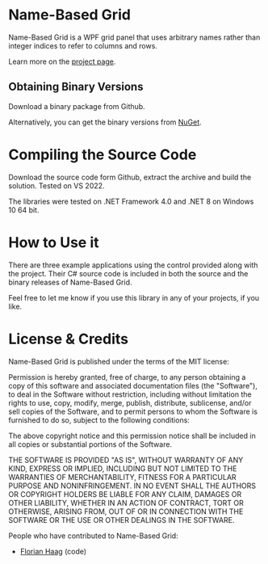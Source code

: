 # Name-Based Grid

Name-Based Grid is a WPF grid panel that uses arbitrary names rather than integer indices to refer to columns and rows.

Learn more on the [project page](https://github.com/fhaag/namebasedgrid).

## Obtaining Binary Versions

Download a binary package from Github.

Alternatively, you can get the binary versions from [NuGet](http://www.nuget.org/packages/NameBasedGrid).

# Compiling the Source Code

Download the source code form Github, extract the archive and build
the solution. Tested on VS 2022.

The libraries were tested on .NET Framework 4.0 and .NET 8 on Windows 10 64 bit.

# How to Use it

There are three example applications using the control provided along with the
project. Their C# source code is included in both the source and the binary
releases of Name-Based Grid.

Feel free to let me know if you use this library in any of your projects, if
you like.

# License & Credits

Name-Based Grid is published under the terms of the MIT license:

Permission is hereby granted, free of charge, to any person obtaining a copy
of this software and associated documentation files (the "Software"), to deal
in the Software without restriction, including without limitation the rights
to use, copy, modify, merge, publish, distribute, sublicense, and/or sell
copies of the Software, and to permit persons to whom the Software is
furnished to do so, subject to the following conditions:

The above copyright notice and this permission notice shall be
included in all copies or substantial portions of the Software.

THE SOFTWARE IS PROVIDED "AS IS", WITHOUT WARRANTY OF ANY KIND, EXPRESS OR
IMPLIED, INCLUDING BUT NOT LIMITED TO THE WARRANTIES OF MERCHANTABILITY,
FITNESS FOR A PARTICULAR PURPOSE AND NONINFRINGEMENT. IN NO EVENT SHALL THE
AUTHORS OR COPYRIGHT HOLDERS BE LIABLE FOR ANY CLAIM, DAMAGES OR OTHER
LIABILITY, WHETHER IN AN ACTION OF CONTRACT, TORT OR OTHERWISE, ARISING FROM,
OUT OF OR IN CONNECTION WITH THE SOFTWARE OR THE USE OR OTHER DEALINGS IN
THE SOFTWARE.

People who have contributed to Name-Based Grid:
 * [Florian Haag](mailto:fhaag@users.sourceforge.net) (code)
